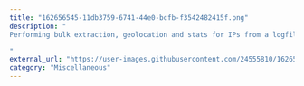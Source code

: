 ```yaml
---
title: "162656545-11db3759-6741-44e0-bcfb-f3542482415f.png"
description: "
Performing bulk extraction, geolocation and stats for IPs from a logfile

"
external_url: "https://user-images.githubusercontent.com/24555810/162656545-11db3759-6741-44e0-bcfb-f3542482415f.png"
category: "Miscellaneous"
---
```

